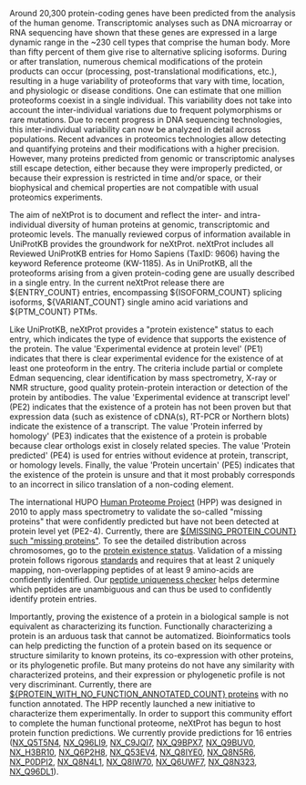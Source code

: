 
Around 20,300 protein-coding genes have been predicted from the analysis of the human genome. Transcriptomic analyses such as DNA microarray or RNA sequencing have shown that these genes are expressed in a large dynamic range in the &#126;230 cell types that comprise the human body. More than fifty percent of them give rise to alternative splicing isoforms. During or after translation, numerous chemical modifications of the protein products can occur (processing, post-translational modifications, etc.), resulting in a huge variability of proteoforms that vary with time, location, and physiologic or disease conditions. One can estimate that one million proteoforms coexist in a single individual. This variability does not take into account the inter-individual variations due to frequent polymorphisms or rare mutations. Due to recent progress in DNA sequencing technologies, this inter-individual variability can now be analyzed in detail across populations. Recent advances in proteomics technologies allow detecting and quantifying proteins and their modifications with a higher precision. However, many proteins predicted from genomic or transcriptomic analyses still escape detection, either because they were improperly predicted, or because their expression is restricted in time and/or space, or their biophysical and chemical properties are not compatible with usual proteomics experiments.

The aim of neXtProt is to document and reflect the inter- and intra-individual diversity of human proteins at genomic, transcriptomic and proteomic levels. The manually reviewed corpus of information available in UniProtKB provides the groundwork for neXtProt. neXtProt includes all Reviewed UniProtKB entries for Homo Sapiens (TaxID: 9606) having the keyword Reference proteome (KW-1185). As in UniProtKB, all the proteoforms arising from a given protein-coding gene are usually described in a single entry. In the current neXtProt release there are ${ENTRY_COUNT} entries, encompassing ${ISOFORM_COUNT} splicing isoforms, ${VARIANT_COUNT} single amino acid variations and ${PTM_COUNT} PTMs. 

Like UniProtKB, neXtProt provides a &#34;protein existence&#34; status to each entry, which indicates the type of evidence that supports the existence of the protein. The value &#39;Experimental evidence at protein level&#39; (PE1) indicates that there is clear experimental evidence for the existence of at least one proteoform in the entry. The criteria include partial or complete Edman sequencing, clear identification by mass spectrometry, X-ray or NMR structure, good quality protein-protein interaction or detection of the protein by antibodies. The value &#39;Experimental evidence at transcript level&#39; (PE2) indicates that the existence of a protein has not been proven but that expression data (such as existence of cDNA(s), RT-PCR or Northern blots) indicate the existence of a transcript. The value &#39;Protein inferred by homology&#39; (PE3) indicates that the existence of a protein is probable because clear orthologs exist in closely related species. The value &#39;Protein predicted&#39; (PE4) is used for entries without evidence at protein, transcript, or homology levels. Finally, the value &#39;Protein uncertain&#39; (PE5) indicates that the existence of the protein is unsure and that it most probably corresponds to an incorrect in silico translation of a non-coding element.

The international HUPO [Human Proteome Project](https://hupo.org/human-proteome-project) (HPP) was designed in 2010 to apply mass spectrometry to validate the so-called &#34;missing proteins&#34; that were confidently predicted but have not been detected at protein level yet (PE2-4). Currently, there are [${MISSING_PROTEIN_COUNT} such &#34;missing proteins&#34;](/proteins/search?mode=advanced&queryId=NXQ_00204). To see the detailed distribution across chromosomes, go to the [protein existence status](/about/protein-existence). Validation of a missing protein follows rigorous [standards](https://hupo.org/HPP-Data-Interpretation-Guidelines) and requires that at least 2 uniquely mapping, non-overlapping peptides of at least 9 amino-acids are confidently identified. Our [peptide uniqueness checker](/tools/peptide-uniqueness-checker) helps determine which peptides are unambiguous and can thus be used to confidently identify protein entries.

Importantly, proving the existence of a protein in a biological sample is not equivalent as characterizing its function. Functionally characterizing a protein is an arduous task that cannot be automatized. Bioinformatics tools can help predicting the function of a protein based on its sequence or structure similarity to known proteins, its co-expression with other proteins, or its phylogenetic profile. But many proteins do not have any similarity with characterized proteins, and their expression or phylogenetic profile is not very discriminant. Currently, there are [${PROTEIN_WITH_NO_FUNCTION_ANNOTATED_COUNT} proteins](/proteins/search?mode=advanced&queryId=NXQ_00022) with no function annotated. The HPP recently launched a new initiative to characterize them experimentally. In order to support this community effort to complete the human functional proteome, neXtProt has begun to host protein function predictions. We currently provide predictions for 16 entries ([NX\_Q5T5N4](../entry/NX_Q5T5N4/function-predictions), [NX\_Q96LI9](../entry/NX_Q96LI9/function-predictions), [NX\_C9JQI7](../entry/NX_C9JQI7/function-predictions), [NX\_Q9BPX7](../entry/NX_Q9BPX7/function-predictions), [NX\_Q9BUV0](../entry/NX_Q9BUV0/function-predictions), [NX\_H3BR10](../entry/NX_H3BR10/function-predictions), [NX\_Q6P2H8](../entry/NX_Q6P2H8/function-predictions), [NX\_Q53EV4](../entry/NX_Q53EV4/function-predictions), [NX\_Q8IYE0](../entry/NX_Q8IYE0/function-predictions), [NX\_Q8N5R6](../entry/NX_Q8N5R6/function-predictions), [NX\_P0DPI2](../entry/NX_P0DPI2/function-predictions), [NX\_Q8N4L1](../entry/NX_Q8N4L1/function-predictions), [NX\_Q8IW70](../entry/NX_Q8IW70/function-predictions), [NX\_Q6UWF7](../entry/NX_Q6UWF7/function-predictions), [NX\_Q8N323](../entry/NX_Q8N323/function-predictions), [NX\_Q96DL1](../entry/NX_Q96DL1/function-predictions)).  
